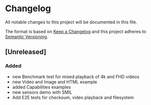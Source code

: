 # Changelog
All notable changes to this project will be documented in this file.

The format is based on [Keep a Changelog](https://keepachangelog.com/en/1.0.0/)
and this project adheres to [Semantic Versioning](https://semver.org/spec/v2.0.0.html).

## [Unreleased]
### Added
- new Benchmark test for mixed playback of 4k and FHD videos
- new Video and Image and HTML example
- added Capabilities examples
- new sensors demo with SMIL
- Add E2E tests for checksum, video playback and filesystem
